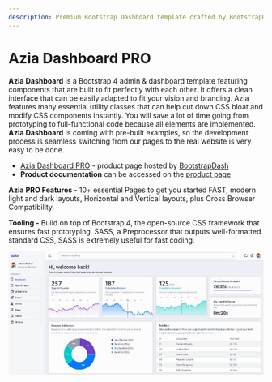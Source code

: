 ```yaml
---
description: Premium Bootstrap Dashboard template crafted by BootstrapDash
---
```


# Azia Dashboard PRO

**Azia Dashboard** is a Bootstrap 4 admin & dashboard template featuring components that are built to fit perfectly with each other. It offers a clean interface that can be easily adapted to fit your vision and branding. Azia features many essential utility classes that can help cut down CSS bloat and modify CSS components instantly. You will save a lot of time going from prototyping to full-functional code because all elements are implemented. **Azia Dashboard** is coming with pre-built examples, so the development process is seamless switching from our pages to the real website is very easy to be done.

* [Azia Dashboard PRO](https://bit.ly/2Lk6XNQ) - product page hosted by [BootstrapDash](../partners/bootstrapdash.md)
* **Product documentation** can be accessed on the [product page](https://bit.ly/2Lk6XNQ) &#x20;

**Azia PRO Features -** 10+ essential Pages to get you started FAST, modern light and dark layouts, Horizontal and Vertical layouts, plus Cross Browser Compatibility.

**Tooling -** Build on top of Bootstrap 4, the open-source CSS framework that ensures fast prototyping. SASS, a Preprocessor that outputs well-formatted standard CSS, SASS is extremely useful for fast coding.

![Azia Pro - Premium Dashboard Template.](../../.gitbook/assets/docs-cover-azia-pro.jpg)




